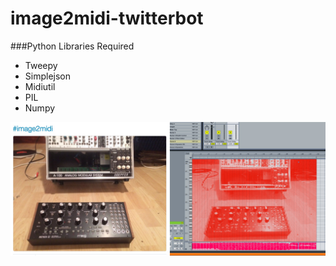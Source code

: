 # image2midi-twitterbot

###Python Libraries Required
 * Tweepy
 * Simplejson
 * Midiutil
 * PIL
 * Numpy

![screen shot ](https://github.com/arnipluseinn/image2midi-twitterbot/raw/master/i2m.jpg)
